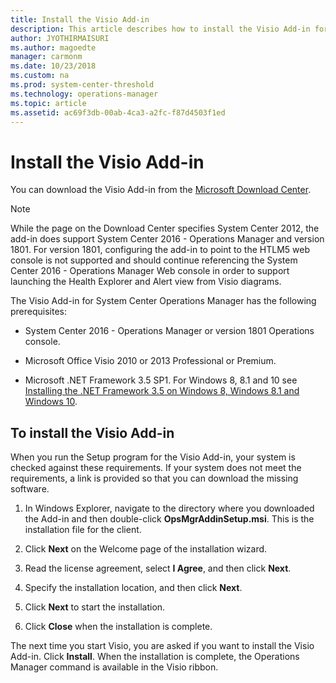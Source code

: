 ```yaml
---
title: Install the Visio Add-in
description: This article describes how to install the Visio Add-in for Microsoft Visio.
author: JYOTHIRMAISURI
ms.author: magoedte
manager: carmonm
ms.date: 10/23/2018
ms.custom: na
ms.prod: system-center-threshold
ms.technology: operations-manager
ms.topic: article
ms.assetid: ac69f3db-00ab-4ca3-a2fc-f87d4503f1ed
---
```


# Install the Visio Add-in

You can download the Visio Add-in from the [Microsoft Download Center](https://www.microsoft.com/download/details.aspx?id=29268).  

>[!NOTE]
>While the page on the Download Center specifies System Center 2012, the add-in does support System Center 2016 - Operations Manager and version 1801. For version 1801, configuring the add-in to point to the HTLM5 web console is not supported and should continue referencing the System Center 2016 - Operations Manager Web console in order to support launching the Health Explorer and Alert view from Visio diagrams.   
>

The Visio Add-in for System Center Operations Manager has the following prerequisites:  
  
-   System Center 2016 - Operations Manager or version 1801 Operations console.  
  
-   Microsoft Office Visio 2010 or 2013 Professional or Premium.  
  
-   Microsoft .NET Framework 3.5 SP1.  For Windows 8, 8.1 and 10 see [Installing the .NET Framework 3.5 on Windows 8, Windows 8.1 and Windows 10](https://msdn.microsoft.com/library/hh506443%28v=vs.110%29.aspx). 
 
## To install the Visio Add-in
 
When you run the Setup program for the Visio Add-in, your system is checked against these requirements. If your system does not meet the requirements, a link is provided so that you can download the missing software.  
  
1.  In Windows Explorer, navigate to the directory where you downloaded the Add-in and then double-click **OpsMgrAddinSetup.msi**. This is the installation file for the client.  
  
2.  Click **Next** on the Welcome page of the installation wizard.  
  
3.  Read the license agreement, select **I Agree**, and then click **Next**.  
  
4.  Specify the installation location, and then click **Next**.  
  
5.  Click **Next** to start the installation.  
  
6.  Click **Close** when the installation is complete.  
  
The next time you start Visio, you are asked if you want to install the Visio Add-in. Click **Install**. When the installation is complete, the Operations Manager command is available in the Visio ribbon.  
  
